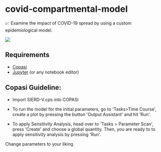 # covid-compartmental-model
📈 Examine the impact of COVID-19 spread by using a custom epidemiological model.

![](/intro_image)

## Requirements

- [Copasi](http://copasi.org/)  
- [Jupyter](https://jupyter.org/) (or any notebook editor)

## Copasi Guideline:

- Import SIERD-V.cps into COPASI

- To run the model for the initial parameters, go to 'Tasks>Time Course', create a plot by pressing the button 'Output Assistant' and hit 'Run'.

- To apply Sensitivity Analysis, head over to 'Tasks > Parameter Scan', press 'Create' and choose a global quantity. Then, you are ready to to apply sensitivity analysis by pressing 'Run'.

Change parameters to your liking
